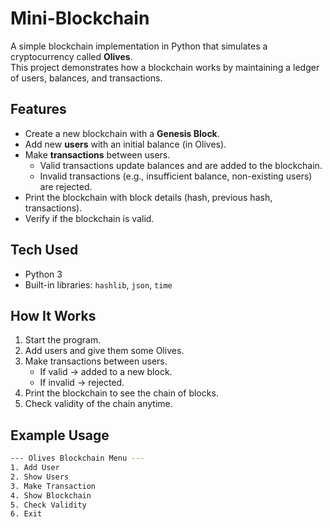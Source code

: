 # Mini-Blockchain
A simple blockchain implementation in Python that simulates a cryptocurrency called **Olives**.  
This project demonstrates how a blockchain works by maintaining a ledger of users, balances, and transactions.  

## Features
- Create a new blockchain with a **Genesis Block**.
- Add new **users** with an initial balance (in Olives).
- Make **transactions** between users.
  - Valid transactions update balances and are added to the blockchain.
  - Invalid transactions (e.g., insufficient balance, non-existing users) are rejected.
- Print the blockchain with block details (hash, previous hash, transactions).
- Verify if the blockchain is valid.

## Tech Used
- Python 3
- Built-in libraries: `hashlib`, `json`, `time`

## How It Works
1. Start the program.
2. Add users and give them some Olives.
3. Make transactions between users.
   - If valid → added to a new block.
   - If invalid → rejected.
4. Print the blockchain to see the chain of blocks.
5. Check validity of the chain anytime.

## Example Usage
```bash
--- Olives Blockchain Menu ---
1. Add User
2. Show Users
3. Make Transaction
4. Show Blockchain
5. Check Validity
6. Exit
